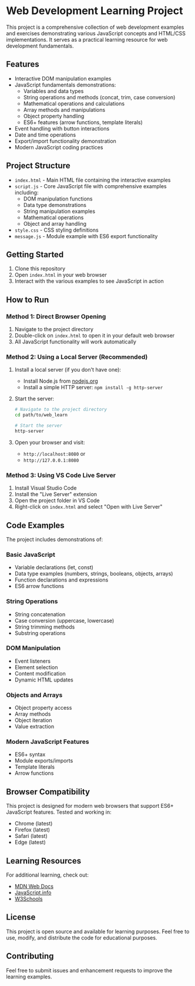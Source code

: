 # Web Development Learning Project

This project is a comprehensive collection of web development examples and exercises demonstrating various JavaScript concepts and HTML/CSS implementations. It serves as a practical learning resource for web development fundamentals.

## Features

- Interactive DOM manipulation examples
- JavaScript fundamentals demonstrations:
  - Variables and data types
  - String operations and methods (concat, trim, case conversion)
  - Mathematical operations and calculations
  - Array methods and manipulations
  - Object property handling
  - ES6+ features (arrow functions, template literals)
- Event handling with button interactions
- Date and time operations
- Export/import functionality demonstration
- Modern JavaScript coding practices

## Project Structure

- `index.html` - Main HTML file containing the interactive examples
- `script.js` - Core JavaScript file with comprehensive examples including:
  - DOM manipulation functions
  - Data type demonstrations
  - String manipulation examples
  - Mathematical operations
  - Object and array handling
- `style.css` - CSS styling definitions
- `message.js` - Module example with ES6 export functionality

## Getting Started

1. Clone this repository
2. Open `index.html` in your web browser
3. Interact with the various examples to see JavaScript in action

## How to Run

### Method 1: Direct Browser Opening
1. Navigate to the project directory
2. Double-click on `index.html` to open it in your default web browser
3. All JavaScript functionality will work automatically

### Method 2: Using a Local Server (Recommended)
1. Install a local server (if you don't have one):
   - Install Node.js from [nodejs.org](https://nodejs.org)
   - Install a simple HTTP server: `npm install -g http-server`

2. Start the server:
   ```bash
   # Navigate to the project directory
   cd path/to/web_learn
   
   # Start the server
   http-server
   ```

3. Open your browser and visit:
   - `http://localhost:8080` or
   - `http://127.0.0.1:8080`

### Method 3: Using VS Code Live Server
1. Install Visual Studio Code
2. Install the "Live Server" extension
3. Open the project folder in VS Code
4. Right-click on `index.html` and select "Open with Live Server"

## Code Examples

The project includes demonstrations of:

### Basic JavaScript
- Variable declarations (let, const)
- Data type examples (numbers, strings, booleans, objects, arrays)
- Function declarations and expressions
- ES6 arrow functions

### String Operations
- String concatenation
- Case conversion (uppercase, lowercase)
- String trimming methods
- Substring operations

### DOM Manipulation
- Event listeners
- Element selection
- Content modification
- Dynamic HTML updates

### Objects and Arrays
- Object property access
- Array methods
- Object iteration
- Value extraction

### Modern JavaScript Features
- ES6+ syntax
- Module exports/imports
- Template literals
- Arrow functions

## Browser Compatibility

This project is designed for modern web browsers that support ES6+ JavaScript features. Tested and working in:
- Chrome (latest)
- Firefox (latest)
- Safari (latest)
- Edge (latest)

## Learning Resources

For additional learning, check out:
- [MDN Web Docs](https://developer.mozilla.org)
- [JavaScript.info](https://javascript.info)
- [W3Schools](https://www.w3schools.com)

## License

This project is open source and available for learning purposes. Feel free to use, modify, and distribute the code for educational purposes.

## Contributing

Feel free to submit issues and enhancement requests to improve the learning examples. 